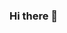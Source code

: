 ### Hi there 👋

<!--
**S7mitbarua/S7mitbarua** is a ✨ _special_ ✨ repository because its `README.md` (this file) appears on your GitHub profile.

Here are some ideas to get you started:

- 🔭 I’m currently working on Boston Heat Pump Accelerator (BHPA) & Heat Home Energy Analysis Tool projects under Code for Boston - a civic innovation organization created by Boston-area developers, designers, and activists interested in solving civic and social problems through technology. Its community partners include A Code for America brigade and grassroots organization. 

- 🌱 I’m currently learning ...e
- 👯 I’m looking to collaborate on ...
- 🤔 I’m looking for help with ...
- 💬 Ask me about ...
- 📫 How to reach me: ...
- 😄 Pronouns: He/Him
- ⚡ Fun fact: ...
-->
